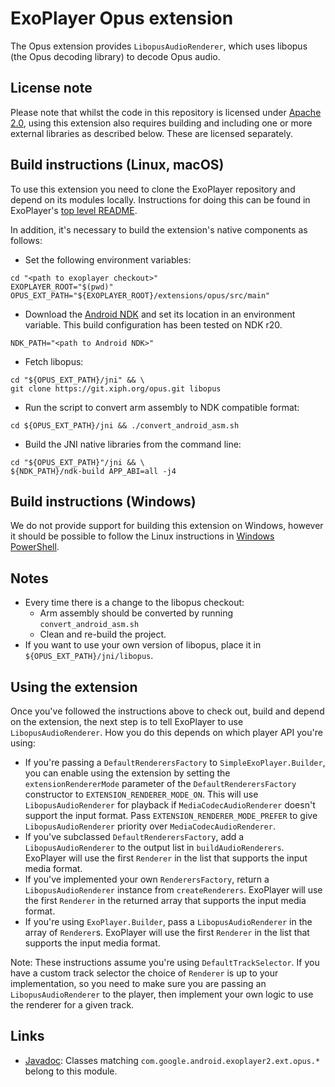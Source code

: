 # ExoPlayer Opus extension #

The Opus extension provides `LibopusAudioRenderer`, which uses libopus (the Opus
decoding library) to decode Opus audio.

## License note ##

Please note that whilst the code in this repository is licensed under
[Apache 2.0][], using this extension also requires building and including one or
more external libraries as described below. These are licensed separately.

[Apache 2.0]: https://github.com/google/ExoPlayer/blob/release-v2/LICENSE

## Build instructions (Linux, macOS) ##

To use this extension you need to clone the ExoPlayer repository and depend on
its modules locally. Instructions for doing this can be found in ExoPlayer's
[top level README][].

In addition, it's necessary to build the extension's native components as
follows:

* Set the following environment variables:

```
cd "<path to exoplayer checkout>"
EXOPLAYER_ROOT="$(pwd)"
OPUS_EXT_PATH="${EXOPLAYER_ROOT}/extensions/opus/src/main"
```

* Download the [Android NDK][] and set its location in an environment variable.
  This build configuration has been tested on NDK r20.

```
NDK_PATH="<path to Android NDK>"
```

* Fetch libopus:

```
cd "${OPUS_EXT_PATH}/jni" && \
git clone https://git.xiph.org/opus.git libopus
```

* Run the script to convert arm assembly to NDK compatible format:

```
cd ${OPUS_EXT_PATH}/jni && ./convert_android_asm.sh
```

* Build the JNI native libraries from the command line:

```
cd "${OPUS_EXT_PATH}"/jni && \
${NDK_PATH}/ndk-build APP_ABI=all -j4
```

[top level README]: https://github.com/google/ExoPlayer/blob/release-v2/README.md
[Android NDK]: https://developer.android.com/tools/sdk/ndk/index.html

## Build instructions (Windows) ##

We do not provide support for building this extension on Windows, however it
should be possible to follow the Linux instructions in [Windows PowerShell][].

[Windows PowerShell]: https://docs.microsoft.com/en-us/powershell/scripting/getting-started/getting-started-with-windows-powershell

## Notes ##

* Every time there is a change to the libopus checkout:
  * Arm assembly should be converted by running `convert_android_asm.sh`
  * Clean and re-build the project.
* If you want to use your own version of libopus, place it in
  `${OPUS_EXT_PATH}/jni/libopus`.

## Using the extension ##

Once you've followed the instructions above to check out, build and depend on
the extension, the next step is to tell ExoPlayer to use `LibopusAudioRenderer`.
How you do this depends on which player API you're using:

* If you're passing a `DefaultRenderersFactory` to `SimpleExoPlayer.Builder`,
  you can enable using the extension by setting the `extensionRendererMode`
  parameter of the `DefaultRenderersFactory` constructor to
  `EXTENSION_RENDERER_MODE_ON`. This will use `LibopusAudioRenderer` for
  playback if `MediaCodecAudioRenderer` doesn't support the input format. Pass
  `EXTENSION_RENDERER_MODE_PREFER` to give `LibopusAudioRenderer` priority over
  `MediaCodecAudioRenderer`.
* If you've subclassed `DefaultRenderersFactory`, add a `LibopusAudioRenderer`
  to the output list in `buildAudioRenderers`. ExoPlayer will use the first
  `Renderer` in the list that supports the input media format.
* If you've implemented your own `RenderersFactory`, return a
  `LibopusAudioRenderer` instance from `createRenderers`. ExoPlayer will use the
  first `Renderer` in the returned array that supports the input media format.
* If you're using `ExoPlayer.Builder`, pass a `LibopusAudioRenderer` in the
  array of `Renderer`s. ExoPlayer will use the first `Renderer` in the list that
  supports the input media format.

Note: These instructions assume you're using `DefaultTrackSelector`. If you have
a custom track selector the choice of `Renderer` is up to your implementation,
so you need to make sure you are passing an `LibopusAudioRenderer` to the
player, then implement your own logic to use the renderer for a given track.

## Links ##

* [Javadoc][]: Classes matching `com.google.android.exoplayer2.ext.opus.*`
  belong to this module.

[Javadoc]: https://exoplayer.dev/doc/reference/index.html
